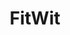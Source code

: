 ---
layout: page 
title: FitWit 
description: This is an application which helps in distinguishing between various categories like running, jumping, walking or climbing based on the given fitness data from fitness applications and devices. It uses machine learning models including kmeans clustering on the data. 
img: /assets/img/fitwit.png 
redirect: https://github.com/Nikunj-Gupta/FitWit 
importance: 6 
category: fun 
--- 